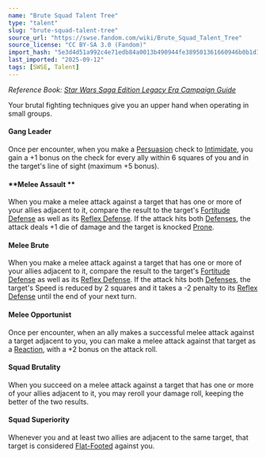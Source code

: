 ```yaml
---
name: "Brute Squad Talent Tree"
type: "talent"
slug: "brute-squad-talent-tree"
source_url: "https://swse.fandom.com/wiki/Brute_Squad_Talent_Tree"
source_license: "CC BY-SA 3.0 (Fandom)"
import_hash: "5e3d4d51a992c4e71edb84a0013b490944fe389501361660946b0b1d193077ad"
last_imported: "2025-09-12"
tags: [SWSE, Talent]
---
```

*Reference Book: [Star Wars Saga Edition Legacy Era Campaign Guide](https://swse.fandom.com/wiki/Star_Wars_Saga_Edition_Legacy_Era_Campaign_Guide)*

Your brutal fighting techniques give you an upper hand when operating in small groups.

#### **Gang Leader**
Once per encounter, when you make a [Persuasion](https://swse.fandom.com/wiki/Persuasion) check to [Intimidate](https://swse.fandom.com/wiki/Intimidate), you gain a +1 bonus on the check for every ally within 6 squares of you and in the target's line of sight (maximum +5 bonus).

#### **Melee Assault **
When you make a melee attack against a target that has one or more of your allies adjacent to it, compare the result to the target's [Fortitude Defense](https://swse.fandom.com/wiki/Fortitude_Defense) as well as its [Reflex Defense](https://swse.fandom.com/wiki/Reflex_Defense). If the attack hits both [Defenses](https://swse.fandom.com/wiki/Defenses), the attack deals +1 die of damage and the target is knocked [Prone](https://swse.fandom.com/wiki/Prone).

#### **Melee Brute**
When you make a melee attack against a target that has one or more of your allies adjacent to it, compare the result to the target's [Fortitude Defense](https://swse.fandom.com/wiki/Fortitude_Defense) as well as its [Reflex Defense](https://swse.fandom.com/wiki/Reflex_Defense). If the attack hits both [Defenses](https://swse.fandom.com/wiki/Defenses), the target's Speed is reduced by 2 squares and it takes a -2 penalty to its [Reflex Defense](https://swse.fandom.com/wiki/Reflex_Defense) until the end of your next turn.

#### **Melee Opportunist**
Once per encounter, when an ally makes a successful melee attack against a target adjacent to you, you can make a melee attack against that target as a [Reaction](https://swse.fandom.com/wiki/Reaction), with a +2 bonus on the attack roll.

#### **Squad Brutality**
When you succeed on a melee attack against a target that has one or more of your allies adjacent to it, you may reroll your damage roll, keeping the better of the two results.

#### **Squad Superiority**
Whenever you and at least two allies are adjacent to the same target, that target is considered [Flat-Footed](https://swse.fandom.com/wiki/Flat-Footed) against you.